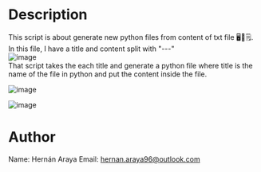 # Description

This script is about generate new python files from content of txt file 🖥️🐍🗒️.  
In this file, I have a title and content split with "---"  
![image](https://github.com/user-attachments/assets/d6ad9215-153a-40c8-8408-28f78aecbff0)  
That script takes the each title and generate a python file where title is the name of the file in python and put the content inside the file.  

![image](https://github.com/user-attachments/assets/35921ce5-9223-4afd-be1a-88ecce569ec4)  

![image](https://github.com/user-attachments/assets/50e5db94-1f01-4e8c-96ca-e0123e0e64c8)

# Author
Name: Hernán Araya
Email: hernan.araya96@outlook.com
